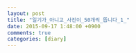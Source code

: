 ```yaml
---
layout: post
title: "일기가_아니고_사진이_50개씩_뜹니다_1_"
date: 2015-09-17 1:48:00 +0900
comments: true 
categories: [diary] 
---
```

 
 
